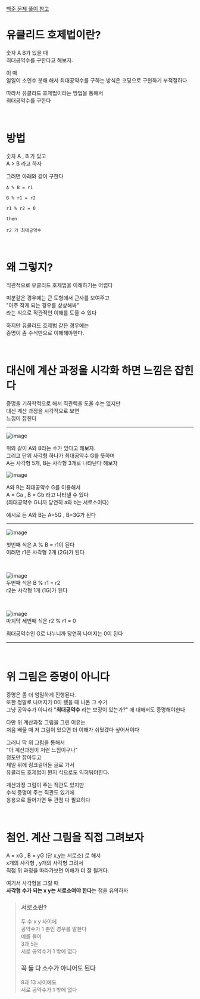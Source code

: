 [백준 문제 풀이 참고](https://st-lab.tistory.com/154#algorithm)  
  
# 유클리드 호제법이란?  
  
숫자 A B가 있을 때  
최대공약수를 구한다고 해보자.  
  
이 때  
일일이 소인수 분해 해서 최대공약수를 구하는 방식은 코딩으로 구현하기 부적절하다   
  
따라서 유클리드 호제법이라는 방법을 통해서  
최대공약수를 구한다  
  
<br>  

# 방법  

숫자 A , B 가 있고  
A > B 라고 하자  
  
그러면 아래와 같이 구한다  

```
A % B = r1

B % r1 = r2

r1 % r2 = 0

then 

r2 가 최대공약수  
```
  
<br>  
  
# 왜 그렇지?  

직관적으로 유클리드 호제법을 이해하기는 어렵다  
  
미분같은 경우에는 큰 도형에서 근사를 보여주고  
"아주 작게 되는 경우를 상상해봐"  
라는 식으로 직관적인 이해를 도울 수 있다   
  
하지만 유클리드 호제법 같은 경우에는  
증명이 좀 수식만으로 이해해야한다.   
  
<br>  
  
# 대신에 계산 과정을 시각화 하면 느낌은 잡힌다  
  
증명을 기하학적으로 해서 직관력을 도울 수는 없지만  
대신 계산 과정을 시각적으로 보면   
느낌이 잡힌다  

---

![image](https://user-images.githubusercontent.com/101965836/188309904-a5338d46-cd8b-4a52-8b9e-c84d08f529f0.png)  
  
위와 같이 A와 B라는 수가 있다고 해보자.  
그리고 단위 사각형 하나가 최대공약수 G를 뜻하며    
A는 사각형 5개, B는 사각형 3개로 나타난다 해보자  
  
![image](https://user-images.githubusercontent.com/101965836/188309911-bef2a061-5ed1-4e00-84dc-42aca71d01ca.png)  
  
A와 B는 최대공약수 G를 이용해서  
A = Ga , B = Gb 라고 나타낼 수 있다  
(최대공약수 G니까 당연히 a와 b는 서로소이다)  
  
예시로 든 A와 B는 A=5G , B=3G가 된다   
  
---  

![image](https://user-images.githubusercontent.com/101965836/188309912-55666ee5-f29b-47e7-aede-20ceccd9ec34.png)  

첫번째 식은 A % B = r1이 된다  
이러면 r1은 사각형 2개 (2G)가 된다  
  
<br>  

![image](https://user-images.githubusercontent.com/101965836/188309914-17db8be0-3811-424e-bb03-2f2715ecdb8d.png)  
두번째 식은 B % r1 = r2  
r2는 사각형 1개 (1G)가 된다  
  
<br>  

![image](https://user-images.githubusercontent.com/101965836/188309916-23879c27-1f3c-4e40-bab8-d45804c5a687.png)   
마지막 세번째 식은 r2 % r1 = 0  
  
최대공약수인 G로 나누니까 당연히 나머지는 0이 된다  
  

---  

<br>  

# 위 그림은 증명이 아니다  

증명은 좀 더 엄밀하게 진행된다.  
또한 정말로 나머지가 0이 됐을 때 나온 그 수가  
그냥 공약수가 아니라 "**최대공약수** 라는 보장이 있는가?" 에 대해서도 증명해야한다  
  
다만 위 계산과정 그림을 그린 이유는  
처음 배울 때 저 그림이 있으면 더 이해가 쉬웠겠다 싶어서이다  
  
그러니 딱 위 그림을 통해서  
"아 계산과정이 저런 느낌이구나"  
정도만 잡아두고  
제일 위에 링크걸어둔 글로 가서  
유클리드 호제법이 뭔지 식으로도 익혀둬야한다.  
  
계산과정 그림이 주는 직관도 있지만  
수식 증명이 주는 직관도 있기에  
응용으로 들어가면 두 관점 다 필요하다  
  
<br>  
  
# 첨언. 계산 그림을 직접 그려보자  

A = xG , B = yG (단 x,y는 서로소) 로 해서   
x개의 사각형 , y개의 사각형 그려서  
직접 위 과정을 따라가보면 이해가 더 잘 될거다.  
  
여기서 사각형을 그릴 때  
**사각형 수가 되는 x y는 서로소여야 한다**는 점을 유의하자  
  
> ### 서로소란?  
> 두 수 x y 사이에  
> 공약수가 1 뿐인 경우를 말한다  
> 예를 들어  
> 3과 5는  
> 서로 공약수가 1 밖에 없다
>   
> ### 꼭 둘 다 소수가 아니어도 된다    
> 8과 13 사이에도  
> 서로 공약수가 1 밖에 없다
> 
